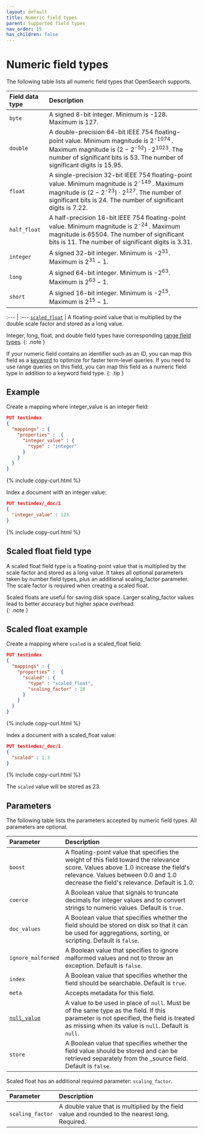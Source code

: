 ```yaml
---
layout: default
title: Numeric field types
parent: Supported field types
nav_order: 15
has_children: false
---
```


# Numeric field types

The following table lists all numeric field types that OpenSearch supports.

Field data type | Description  
:--- | :--- 
`byte` | A signed 8-bit integer. Minimum is -128. Maximum is 127.
`double` | A double-precision 64-bit IEEE 754 floating-point value. Minimum magnitude is 2<sup>-1074 </sup>. Maximum magnitude is (2 &minus; 2<sup>-52</sup>) &middot; 2<sup>1023</sup>. The number of significant bits is 53. The number of significant digits is 15.95.
`float` | A single-precision 32-bit IEEE 754 floating-point value. Minimum magnitude is 2<sup>-149 </sup>. Maximum magnitude is (2 &minus; 2<sup>-23</sup>) &middot; 2<sup>127</sup>. The number of significant bits is 24. The number of significant digits is 7.22.
`half_float` | A half-precision 16-bit IEEE 754 floating-point value. Minimum magnitude is 2<sup>-24 </sup>. Maximum magnitude is 65504. The number of significant bits is 11. The number of significant digits is 3.31.
`integer` | A signed 32-bit integer. Minimum is -2<sup>31</sup>. Maximum is 2<sup>31</sup> &minus; 1.
`long` | A signed 64-bit integer. Minimum is -2<sup>63</sup>. Maximum is 2<sup>63</sup> &minus; 1.
`short` | A signed 16-bit integer. Minimum is -2<sup>15</sup>. Maximum is 2<sup>15</sup> &minus; 1. 

:--- | :--- 
[`scaled_float`](#scaled-float-field-type) | A floating-point value that is multiplied by the double scale factor and stored as a long value.

Integer, long, float, and double field types have corresponding [range field types]({{site.url}}{{site.baseurl}}/opensearch/supported-field-types/range/).
{: .note }

If your numeric field contains an identifier such as an ID, you can map this field as a [keyword]({{site.url}}{{site.baseurl}}/opensearch/supported-field-types/keyword/) to optimize for faster term-level queries. If you need to use range queries on this field, you can map this field as a numeric field type in addition to a keyword field type.
{: .tip }

## Example

Create a mapping where integer_value is an integer field:

```json
PUT testindex 
{
  "mappings" : {
    "properties" :  {
      "integer_value" : {
        "type" : "integer"
      }
    }
  }
}
```
{% include copy-curl.html %}

Index a document with an integer value:

```json
PUT testindex/_doc/1 
{
  "integer_value" : 123
}
```
{% include copy-curl.html %}

## Scaled float field type

A scaled float field type is a floating-point value that is multiplied by the scale factor and stored as a long value. It takes all optional parameters taken by number field types, plus an additional scaling_factor parameter. The scale factor is required when creating a scaled float. 

Scaled floats are useful for saving disk space. Larger scaling_factor values lead to better accuracy but higher space overhead.  
{: .note }

## Scaled float example

Create a mapping where `scaled` is a scaled_float field:

```json
PUT testindex 
{
  "mappings" : {
    "properties" :  {
      "scaled" : {
        "type" : "scaled_float",
        "scaling_factor" : 10
      }
    }
  }
}
```
{% include copy-curl.html %}

Index a document with a scaled_float value:

```json
PUT testindex/_doc/1 
{
  "scaled" : 2.3
}
```
{% include copy-curl.html %}

The `scaled` value will be stored as 23.

## Parameters

The following table lists the parameters accepted by numeric field types. All parameters are optional.

Parameter | Description 
:--- | :--- 
`boost` | A floating-point value that specifies the weight of this field toward the relevance score. Values above 1.0 increase the field's relevance. Values between 0.0 and 1.0 decrease the field's relevance. Default is 1.0.
`coerce` | A Boolean value that signals to truncate decimals for integer values and to convert strings to numeric values. Default is `true`.
`doc_values` | A Boolean value that specifies whether the field should be stored on disk so that it can be used for aggregations, sorting, or scripting. Default is `false`.
`ignore_malformed` | A Boolean value that specifies to ignore malformed values and not to throw an exception. Default is `false`.
`index` | A Boolean value that specifies whether the field should be searchable. Default is `true`. 
`meta` | Accepts metadata for this field.
[`null_value`]({{site.url}}{{site.baseurl}}/opensearch/supported-field-types/index#null-value) | A  value to be used in place of `null`. Must be of the same type as the field. If this parameter is not specified, the field is treated as missing when its value is `null`. Default is `null`.
`store` | A Boolean value that specifies whether the field value should be stored and can be retrieved separately from the _source field. Default is `false`. 

Scaled float has an additional required parameter: `scaling_factor`.

Parameter | Description 
:--- | :--- 
`scaling_factor` | A double value that is multiplied by the field value and rounded to the nearest long. Required. 
